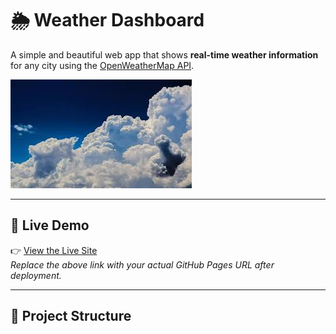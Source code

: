 # 🌦️ Weather Dashboard

A simple and beautiful web app that shows **real-time weather information** for any city using the [OpenWeatherMap API](https://openweathermap.org/api).

![Screenshot](weather.jpg)

---

## 🔗 Live Demo
👉 [View the Live Site](https://yourusername.github.io/weather-dashboard/)  
*Replace the above link with your actual GitHub Pages URL after deployment.*

---

## 📁 Project Structure

